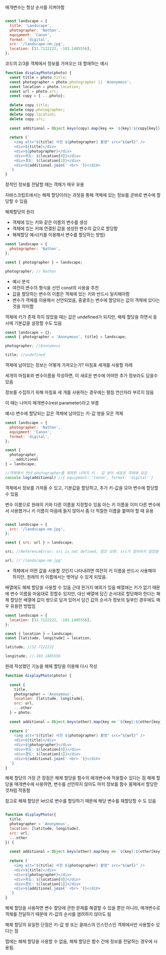 
매개변수는 항상 순서를 지켜야함



```javascript

const landscape = {
  title: 'Landscape',
  photographer: 'Nathan',
  equipment: 'Canon',
  format: 'digital',
  src: '/landscape-nm.jpg',
  location: [32.7122222, -103.1405556],
};
```

코드의 2/3을 객체에서 정보를 가져오는 데 할애하는 예시
```javascript
function displayPhoto(photo) {
  const title = photo.title;
  const photographer = photo.photographer || 'Anonymous';
  const location = photo.location;
  const url = photo.src;
  const copy = { ...photo};
  
  delete copy.title;
  delete copy.photographer;
  delete copy.location;
  delete copy.src;
  
  const additional = Object.keys(copy).map(key => `${key}:${copy[key]}`);
  
  return (`
    <img alt="${title} 사진 ${photographer} 촬영" src="${url}" />
    <div>${title}</div>
    <div>${photographer}</div>
    <div>위도: ${location[0]}</div>
    <div>경도: ${location[1]}</div>
    <div>${additional.join(' <br> ')}</diV>
  `)
}
```

정적인 정보를 전달할 때는 객체가 매우 유용

자바스크립트에서는 해체 할당이라는 과정을 통해 객체에 있는 정보를 곧바로 
변수에 할당할 수 있음

해체할당의 원리
- 객체에 있는 키와 같은 이름의 변수를 생성
- 객체에 있는 키에 연결된 값을 생성한 변수의 값으로 할당함
- 해체할당 예시(키를 이용해서 변수를 할당하는 방법)
```javascript
const landscape = {
  photographer: 'Nathan',
};

const { photographer } = landscape;

photographer; // Nathan

```
- 예시 분석
- 여전히 변수의 형식을 선언 const의 사용을 추천
- 값을 할당하는 변수의 이름은 객체에 있는 키와 반드시 일치해야함
- 변수가 객체를 이용해서 선언되었음, 중괄호는 변수에 할당되는 값이 객체에 있다는것을 의미함


객체에 키가 존재 하지 않았을 때는 값은 undefined가 되지만, 해체 할당을 하면서 동시에 기본값을 설정할 수도 있음
```javascript
const landscape = {};
const { photographer = 'Anonymous', title} = landscape;

photographer; //Anonymous

title; //undefined
```

객체에 남아있는 정보는 어떻게 가져오는가? 마침표 세개를 사용할 차례

세개의 마침표와 변수이름을 작성하면, 이 새로운 변수에 어떠한 추가 정보라도 담을수 있음

정보를 수집하기 위해 마침표 세 개를 사용하는 경우에는 펄침 연산자라 부르지 않음 

이 때는 나머지 매개변수(rest parameter)라고 부름

예시) 변수에 할당되는 값은 객체에 남아있는 키-값 쌍을 모은 객체
```javascript
const landscape = {
  photographer: 'Nathan',
  equipment: 'Canon',
  format: 'digital',
};

const {
  photographer,
  ...additional  
} = landscape;

//객체에서 꺼낸 photographer를 제외한 나머지 키 - 값 쌍이 새로운 객체에 담김
console.log(additional) //{ equipment: 'Canon', format: 'digital' }
```


객체에서 정보를 가져올 수 있고, 기본값을 할당하고, 추가 키-값을 모아 변수에 할당할수 있음


변수 이름으로 원래의 키와 다른 이름을 지정할수 있음
아는 키 이름을 이미 다른 변수에서 사용했거나 키 이름이 마음에 들지 않아서 좀 더 적절한 이름을 붙여야 할 때 유용
```javascript

const landscape = {
  src: '/landscape-nm.jpg',
};

const { src: url } = landscape;

src; //ReferenceError: src is not defined, 참조 오류: src가 정의되지 않았음

url; //'/landscape-nm.jpg'
```
- 객체에서 어떤 값을 사용할 것인지 나타내려면 여전히 키 이름을 반드시 사용해야 하지만,
원래의 키 이름에서는 벗어날 수 있게 되었음.

배열에도 해체 할당을 사용할 수 있음 근데 한가지 예외가 있음
배열에는 키가 없기 때문에 변수 이름을 마음대로 정할수 있지만, 대신 배열에 담긴 순서대로 할당해야 한다는
해체 할당은 배열에 값이 쌍으로 담겨 있어서 담긴 값의 순서가 정보의 일부인 경우에도 매우 유용한 방법임

```javascript
const landscape = {
  location: [32.7122222, -103.1405556],
};

const { location } = landscape;
const [latitude, longitude] = location;

latitude; //32.7122222

longitude; //-103.1405556
```


원래 작성했던 기능을 해체 할당을 이용해 다시 작성
```javascript
function displayPhoto(photo) {
  
  const {
    title,
    photographer = 'Anonymous',
    location: [latitude, longitude],
    src: url,
    ...other  
  } = photo;
  
  const additional = Object.keys(other).map(key => `${key}:${other[key]}`);
  
  return (`
    <img alt="${title} 사진 ${photographer} 촬영" src="${url}" />
    <div>${title}</div>
    <div>${photographer}</div>
    <div>위도: ${location[0]}</div>
    <div>경도: ${location[1]}</div>
    <div>${additional.join(' <br> ')}</diV>
  `)
}
```

해체 할당의 가장 큰 장점은 해체 할당을 함수의 매개변수에 적용할수 있다는 점
해체 할당을 매개변수에 사용하면, 변수를 선언하지 않아도 마치 정보를 함수 몸체에서 할당한 것처럼 작동함 

참고로 해체 할당은 let으로 변수를 할당하기 때문에 해당 변수를 재할당할 수 도 있음 

```javascript

function displayPhoto({
  title,
  photographer = 'Anonymous',
  location: [latitude, longitude],
  src: url,
  ...other 
}) {
  
  const additional = Object.keys(other).map(key => `${key}:${other[key]}`);
  
  return (`
    <img alt="${title} 사진 ${photographer} 촬영" src="${url}" />
    <div>${title}</div>
    <div>${photographer}</div>
    <div>위도: ${location[0]}</div>
    <div>경도: ${location[1]}</div>
    <div>${additional.join(' <br> ')}</diV>
  `)
}

```
해체 할당을 사용하면 변수 할당에 관한 문제를 해결할 수 있을 뿐만 아니라,
매개변수로 객체를 전달하기 때문에 키-값의 순서를 염려하지 않아도 됨


해체 할당의 유일한 단점은 키-값 쌍 또는 클래스의 인스턴스인 객체에서만 사용할수 있다는 점

맵에는 해체 할당을 사용할 수 없음, 해체 할당은 함수 간에 정보를 전달하는 경우에 사용됨.
